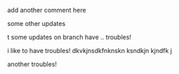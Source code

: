 add another comment here 

some other updates


t some updates on branch
have .. troubles!

i like to have troubles!
dkvkjnsdkfnknskn ksndkjn kjndfk j 

another troubles! 
